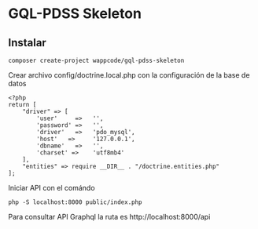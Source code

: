 # GQL-PDSS Skeleton

## Instalar

    composer create-project wappcode/gql-pdss-skeleton


Crear archivo config/doctrine.local.php con la configuración de la base de datos

    <?php
    return [
        "driver" => [
            'user'     =>   '',
            'password' =>   '',
            'driver'   =>   'pdo_mysql',
            'host'   =>     '127.0.0.1',
            'dbname'   =>   '',
            'charset' =>    'utf8mb4'
        ],
        "entities" => require __DIR__ . "/doctrine.entities.php"
    ];

Iniciar API con el comándo

    php -S localhost:8000 public/index.php

Para consultar API Graphql la ruta es http://localhost:8000/api


